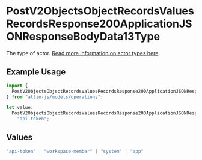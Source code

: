# PostV2ObjectsObjectRecordsValuesRecordsResponse200ApplicationJSONResponseBodyData13Type

The type of actor. [Read more information on actor types here](/docs/actors).

## Example Usage

```typescript
import {
  PostV2ObjectsObjectRecordsValuesRecordsResponse200ApplicationJSONResponseBodyData13Type,
} from "attio-js/models/operations";

let value:
  PostV2ObjectsObjectRecordsValuesRecordsResponse200ApplicationJSONResponseBodyData13Type =
    "api-token";
```

## Values

```typescript
"api-token" | "workspace-member" | "system" | "app"
```